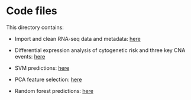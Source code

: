 Code files
==========

This directory contains:

- Import and clean RNA-seq data and metadata: [here](https://github.com/rdocking/stat540-group-project-aml-cnv/tree/master/code/clinical_data_import)

- Differential expression analysis of cytogenetic risk and three key CNA events: [here](https://github.com/rdocking/stat540-group-project-aml-cnv/tree/master/code/diff_expr_analysis)

- SVM predictions: [here](https://github.com/rdocking/stat540-group-project-aml-cnv/blob/master/code/svm_exploratory)

- PCA feature selection: [here](https://github.com/rdocking/stat540-group-project-aml-cnv/blob/master/code/pca_exploratory)

- Random forest predictions: [here](https://github.com/rdocking/stat540-group-project-aml-cnv/blob/master/code/rf_exploratory)
